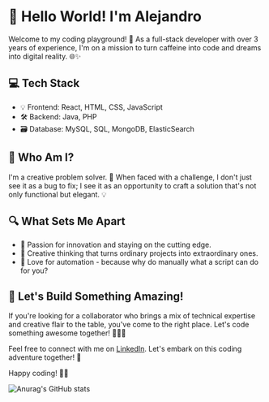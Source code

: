 # 👋 Hello World! I'm Alejandro

Welcome to my coding playground! 🚀 As a full-stack developer with over 3 years of experience, I'm on a mission to turn caffeine into code and dreams into digital reality. 🌐✨

## 💻 Tech Stack

- 💡 Frontend: React, HTML, CSS, JavaScript
- 🛠️ Backend: Java, PHP
- 🗃️ Database: MySQL, SQL, MongoDB, ElasticSearch

## 🤔 Who Am I?

I'm a creative problem solver. 🎨 When faced with a challenge, I don't just see it as a bug to fix; I see it as an opportunity to craft a solution that's not only functional but elegant. 💡

## 🔍 What Sets Me Apart

- 🚀 Passion for innovation and staying on the cutting edge.
- 🧠 Creative thinking that turns ordinary projects into extraordinary ones.
- 🤖 Love for automation - because why do manually what a script can do for you?

## 🌈 Let's Build Something Amazing!

If you're looking for a collaborator who brings a mix of technical expertise and creative flair to the table, you've come to the right place. Let's code something awesome together! 🚀👨‍💻

Feel free to connect with me on [LinkedIn](https://www.linkedin.com/in/alejandro-rojas-rodriguez/). Let's embark on this coding adventure together! 🌟

Happy coding! 🚁✨

![Anurag's GitHub stats](https://github-readme-stats.vercel.app/api?username=Alejo-Rojas-R&show_icons=true&theme=dark)
